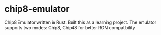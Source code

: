 # chip8-emulator
Chip8 Emulator written in Rust. Built this as a learning project. The emulator supports two modes: Chip8, Chip48 for better ROM compatibility
